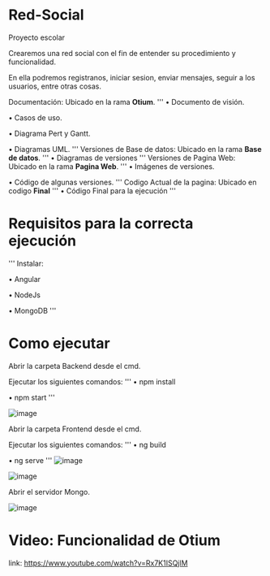 # Red-Social
Proyecto escolar


Crearemos una red social con el fin de entender su procedimiento y funcionalidad.

En ella podremos registranos, iniciar sesion, enviar mensajes, seguir a los usuarios, entre otras cosas.

Documentación: Ubicado en la rama **Otium**.
'''
  •	Documento de visión.

  •	Casos de uso.

  •	Diagrama Pert y Gantt.

  •	Diagramas UML.
'''
Versiones de Base de datos: Ubicado en la rama **Base de datos**.
'''
  •	Diagramas de versiones
'''
Versiones de Pagina Web: Ubicado en la rama **Pagina Web**.
'''
  •	Imágenes de versiones.

  •	Código de algunas versiones.
'''
Codigo Actual de la pagina: Ubicado en codigo **Final**
'''
  •	Código Final para la ejecución 
'''

# **Requisitos para la correcta ejecución**
'''
Instalar:

•	Angular

•	NodeJs

•	MongoDB
'''

# **Como ejecutar**

Abrir la carpeta Backend desde el cmd.

Ejecutar los siguientes comandos:
'''
•	npm install

•	npm start
'''

![image](https://user-images.githubusercontent.com/77498360/115334553-3bac9d80-a161-11eb-8fd8-71fb32b3b725.png)


Abrir la carpeta Frontend desde el cmd.

Ejecutar los siguientes comandos:
'''
•	ng build

•	ng serve
'''
![image](https://user-images.githubusercontent.com/77498360/115335154-3e5bc280-a162-11eb-83dd-c8ee72d7f6ce.png)

![image](https://user-images.githubusercontent.com/77498360/115335184-4e73a200-a162-11eb-882f-75dac94a8aec.png)



Abrir el servidor Mongo.

![image](https://user-images.githubusercontent.com/77498360/115335089-24ba7b00-a162-11eb-85a5-c6fd2ed46e9d.png)


# **Video: Funcionalidad de Otium**
link: https://www.youtube.com/watch?v=Rx7K1ISQjlM

